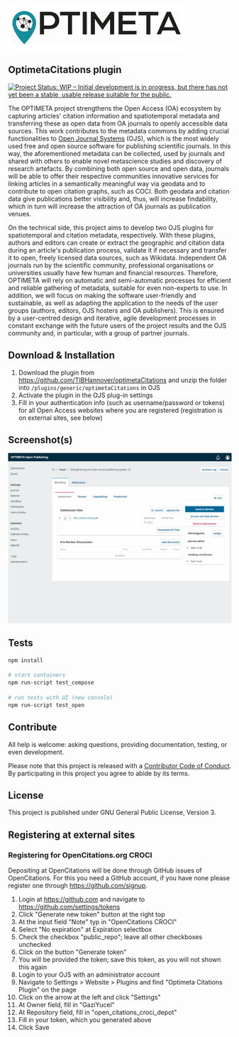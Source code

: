 [![OPTIMETA Logo](images/optimeta_logo_full_bg_white.png)](https://projects.tib.eu/optimeta/en/)

OptimetaCitations plugin
---------------------
[![Project Status: WIP – Initial development is in progress, but there has not yet been a stable, usable release suitable for the public.](https://www.repostatus.org/badges/latest/wip.svg)](https://www.repostatus.org/#wip)

The OPTIMETA project strengthens the Open Access (OA) ecosystem by capturing articles' citation information and spatiotemporal metadata and transferring these as open data from OA journals to openly accessible data sources. This work contributes to the metadata commons by adding crucial functionalities to [Open Journal Systems](https://pkp.sfu.ca/ojs/) (OJS), which is the most widely used free and open source software for publishing scientific journals. In this way, the aforementioned metadata can be collected, used by journals and shared with others to enable novel metascience studies and discovery of research artefacts. By combining both open source and open data, journals will be able to offer their respective communities innovative services for linking articles in a semantically meaningful way via geodata and to contribute to open citation graphs, such as COCI. Both geodata and citation data give publications better visibility and, thus, will increase findability, which in turn will increase the attraction of OA journals as publication venues.

On the technical side, this project aims to develop two OJS plugins for spatiotemporal and citation metadata, respectively. With these plugins, authors and editors can create or extract the geographic and citation data during an article's publication process, validate it if necessary and transfer it to open, freely licensed data sources, such as Wikidata. Independent OA journals run by the scientific community, professional organisations or universities usually have few human and financial resources. Therefore, OPTIMETA will rely on automatic and semi-automatic processes for efficient and reliable gathering of metadata, suitable for even non-experts to use. In addition, we will focus on making the software user-friendly and sustainable, as well as adapting the application to the needs of the user groups (authors, editors, OJS hosters and OA publishers). This is ensured by a user-centred design and iterative, agile development processes in constant exchange with the future users of the project results and the OJS community and, in particular, with a group of partner journals.

Download & Installation
---------------------
1. Download the plugin from https://github.com/TIBHannover/optimetaCitations and unzip the folder into `/plugins/generic/optimetaCitations` in OJS
2. Activate the plugin in the OJS plug-in settings
3. Fill in your authentication info (such as username/password or tokens) for all Open Access websites where you are registered (registration is on external sites, see below)

Screenshot(s)
---------------------
![OPTIMETA screenshot add submission](.project/screenshots/optimeta-citations-submission-edit.gif)

Tests
---------------------

```bash
npm install

# start containers
npm run-script test_compose

# run tests with UI (new console)
npm run-script test_open
```

Contribute
---------------------
All help is welcome: asking questions, providing documentation, testing, or even development.

Please note that this project is released with a [Contributor Code of Conduct](CONDUCT.md). By participating in this project you agree to abide by its terms.

License
---------------------
This project is published under GNU General Public License, Version 3.

Registering at external sites
---------------------

### Registering for OpenCitations.org CROCI

Depositing at OpenCitations will be done through GitHub issues of OpenCitations. For this you need a GitHub account, if you have none please register one through https://github.com/signup.

1. Login at https://github.com and navigate to https://github.com/settings/tokens
2. Click "Generate new token" button at the right top
3. At the input field "Note" typ in "OpenCitations CROCI"
4. Select "No expiration" at Expiration selectbox
5. Check the checkbox "public_repo"; leave all other checkboxes unchecked
6. Click on the button "Generate token"
7. You will be provided the token; save this token, as you will not shown this again
8. Login to your OJS with an administrator account
9. Navigate to Settings > Website > Plugins and find "Optimeta Citations Plugin" on the page
10. Click on the arrow at the left and click "Settings"
11. At Owner field, fill in "GaziYucel"
12. At Repository field, fill in "open_citations_croci_depot"
13. Fill in your token, which you generated above
14. Click Save


